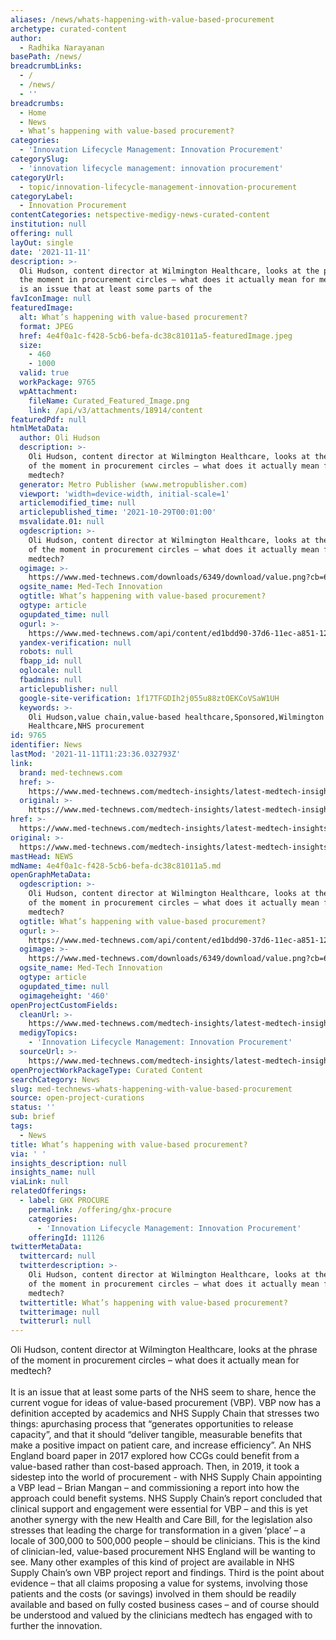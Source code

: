 ```yaml
---
aliases: /news/whats-happening-with-value-based-procurement
archetype: curated-content
author:
  - Radhika Narayanan
basePath: /news/
breadcrumbLinks:
  - /
  - /news/
  - ''
breadcrumbs:
  - Home
  - News
  - What’s happening with value-based procurement?
categories:
  - 'Innovation Lifecycle Management: Innovation Procurement'
categorySlug:
  - 'innovation lifecycle management: innovation procurement'
categoryUrl:
  - topic/innovation-lifecycle-management-innovation-procurement
categoryLabel:
  - Innovation Procurement
contentCategories: netspective-medigy-news-curated-content
institution: null
offering: null
layOut: single
date: '2021-11-11'
description: >-
  Oli Hudson, content director at Wilmington Healthcare, looks at the phrase of
  the moment in procurement circles – what does it actually mean for medtech?It
  is an issue that at least some parts of the 
favIconImage: null
featuredImage:
  alt: What’s happening with value-based procurement?
  format: JPEG
  href: 4e4f0a1c-f428-5cb6-befa-dc38c81011a5-featuredImage.jpeg
  size:
    - 460
    - 1000
  valid: true
  workPackage: 9765
  wpAttachment:
    fileName: Curated_Featured_Image.png
    link: /api/v3/attachments/18914/content
featuredPdf: null
htmlMetaData:
  author: Oli Hudson
  description: >-
    Oli Hudson, content director at Wilmington Healthcare, looks at the phrase
    of the moment in procurement circles – what does it actually mean for
    medtech?
  generator: Metro Publisher (www.metropublisher.com)
  viewport: 'width=device-width, initial-scale=1'
  articlemodified_time: null
  articlepublished_time: '2021-10-29T00:01:00'
  msvalidate.01: null
  ogdescription: >-
    Oli Hudson, content director at Wilmington Healthcare, looks at the phrase
    of the moment in procurement circles – what does it actually mean for
    medtech?
  ogimage: >-
    https://www.med-technews.com/downloads/6349/download/value.png?cb=6f2869cdd7b037757dfc61ca97ca3a99&w=1200
  ogsite_name: Med-Tech Innovation
  ogtitle: What’s happening with value-based procurement?
  ogtype: article
  ogupdated_time: null
  ogurl: >-
    https://www.med-technews.com/api/content/ed1bdd90-37d6-11ec-a851-12f1225286c6/
  yandex-verification: null
  robots: null
  fbapp_id: null
  oglocale: null
  fbadmins: null
  articlepublisher: null
  google-site-verification: 1f17TFGDIh2j055u88ztOEKCoVSaW1UH
  keywords: >-
    Oli Hudson,value chain,value-based healthcare,Sponsored,Wilmington
    Healthcare,NHS procurement
id: 9765
identifier: News
lastMod: '2021-11-11T11:23:36.032793Z'
link:
  brand: med-technews.com
  href: >-
    https://www.med-technews.com/medtech-insights/latest-medtech-insights/whats-happening-with-value-based-procurement/
  original: >-
    https://www.med-technews.com/medtech-insights/latest-medtech-insights/whats-happening-with-value-based-procurement/
href: >-
  https://www.med-technews.com/medtech-insights/latest-medtech-insights/whats-happening-with-value-based-procurement/
original: >-
  https://www.med-technews.com/medtech-insights/latest-medtech-insights/whats-happening-with-value-based-procurement/
mastHead: NEWS
mdName: 4e4f0a1c-f428-5cb6-befa-dc38c81011a5.md
openGraphMetaData:
  ogdescription: >-
    Oli Hudson, content director at Wilmington Healthcare, looks at the phrase
    of the moment in procurement circles – what does it actually mean for
    medtech?
  ogtitle: What’s happening with value-based procurement?
  ogurl: >-
    https://www.med-technews.com/api/content/ed1bdd90-37d6-11ec-a851-12f1225286c6/
  ogimage: >-
    https://www.med-technews.com/downloads/6349/download/value.png?cb=6f2869cdd7b037757dfc61ca97ca3a99&w=1200
  ogsite_name: Med-Tech Innovation
  ogtype: article
  ogupdated_time: null
  ogimageheight: '460'
openProjectCustomFields:
  cleanUrl: >-
    https://www.med-technews.com/medtech-insights/latest-medtech-insights/whats-happening-with-value-based-procurement/
  medigyTopics:
    - 'Innovation Lifecycle Management: Innovation Procurement'
  sourceUrl: >-
    https://www.med-technews.com/medtech-insights/latest-medtech-insights/whats-happening-with-value-based-procurement/
openProjectWorkPackageType: Curated Content
searchCategory: News
slug: med-technews-whats-happening-with-value-based-procurement
source: open-project-curations
status: ''
sub: brief
tags:
  - News
title: What’s happening with value-based procurement?
via: ' '
insights_description: null
insights_name: null
viaLink: null
relatedOfferings:
  - label: GHX PROCURE
    permalink: /offering/ghx-procure
    categories:
      - 'Innovation Lifecycle Management: Innovation Procurement'
    offeringId: 11126
twitterMetaData:
  twittercard: null
  twitterdescription: >-
    Oli Hudson, content director at Wilmington Healthcare, looks at the phrase
    of the moment in procurement circles – what does it actually mean for
    medtech?
  twittertitle: What’s happening with value-based procurement?
  twitterimage: null
  twitterurl: null
---
```

<p>Oli Hudson, content director at Wilmington Healthcare, looks at the phrase of the moment in procurement circles – what does it actually mean for medtech?<br><br>It is an issue that at least some parts of the NHS seem to share, hence the current vogue for ideas of value-based procurement (VBP).
VBP now has a definition accepted by academics and NHS Supply Chain that stresses two things: apurchasing process that “generates opportunities to release capacity”, and that it should “deliver tangible, measurable benefits that make a positive impact on patient care, and increase efficiency”.
An NHS England board paper in 2017 explored how CCGs could benefit from a value-based rather than cost-based approach.
Then, in 2019, it took a sidestep into the world of procurement - with NHS Supply Chain appointing a VBP lead – Brian Mangan – and commissioning a report into how the approach could benefit systems.
NHS Supply Chain’s report concluded that clinical support and engagement were essential for VBP – and this is yet another synergy with the new Health and Care Bill, for the legislation also stresses that leading the charge for transformation in a given ‘place’ – a locale of 300,000 to 500,000 people – should be clinicians.
This is the kind of clinician-led, value-based procurement NHS England will be wanting to see.
Many other examples of this kind of project are available in NHS Supply Chain’s own VBP project report and findings.
Third is the point about evidence – that all claims proposing a value for systems, involving those patients and the costs (or savings) involved in them should be readily available and based on fully costed business cases – and of course should be understood and valued by the clinicians medtech has engaged with to further the innovation.</p>
